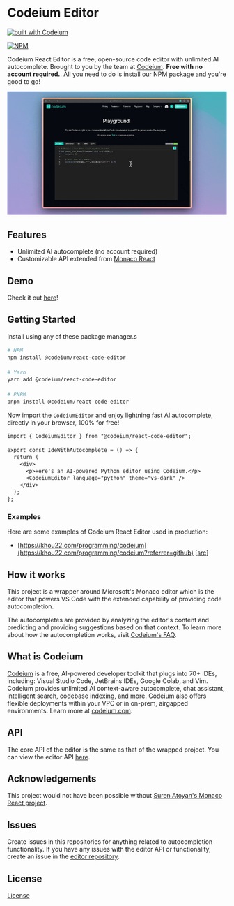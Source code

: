 # Codeium Editor

[![built with Codeium](https://codeium.com/badges/main)](https://codeium.com?referrer=github)

[![NPM](https://nodei.co/npm/@codeium/react-code-editor.png?downloads=true)](https://www.npmjs.com/package/@codeium/react-code-editor)  

Codeium React Editor is a free, open-source code editor with unlimited AI autocomplete. Brought to you by the team at [Codeium](https://www.codeium.com/). **Free with no account required.**. All you need to do is install our NPM package and you're good to go!

![codeium demo](docs/codeium_playground.gif)

## Features

- Unlimited AI autocomplete (no account required)
- Customizable API extended from [Monaco React](https://github.com/suren-atoyan/monaco-react?tab=readme-ov-file#editor)

## Demo

Check it out [here](https://codeium.com/playground)!

## Getting Started

Install using any of these package manager.s

```sh
# NPM
npm install @codeium/react-code-editor

# Yarn
yarn add @codeium/react-code-editor

# PNPM
pnpm install @codeium/react-code-editor
```

Now import the `CodeiumEditor` and enjoy lightning fast AI autocomplete, directly in your browser, 100% for free!

```tsx
import { CodeiumEditor } from "@codeium/react-code-editor";

export const IdeWithAutocomplete = () => {
  return (
    <div>
      <p>Here's an AI-powered Python editor using Codeium.</p>
      <CodeiumEditor language="python" theme="vs-dark" />
    </div>
  );
};
```

### Examples

Here are some examples of Codeium React Editor used in production:

- [https://khou22.com/programming/codeium](https://khou22.com/programming/codeium?referrer=github) [[src](https://github.com/khou22/khou22.github.io/blob/b2352449d101f7f9cf8a9382f031091d7dd4cfdd/src/app/programming/codeium/page.tsx#L20)]

## How it works

This project is a wrapper around Microsoft's Monaco editor which is the editor that powers VS Code with the extended capability of providing code autocompletion.

The autocompletes are provided by analyzing the editor's content and predicting and providing suggestions based on that context. To learn more about how the autocompletion works, visit [Codeium's FAQ](https://codeium.com/faq).

## What is Codeium

[Codeium](https://www.codeium.com?referrer=github) is a free, AI-powered developer toolkit that plugs into 70+ IDEs, including: Visual Studio Code, JetBrains IDEs, Google Colab, and Vim. Codeium provides unlimited AI context-aware autocomplete, chat assistant, intelligent search, codebase indexing, and more. Codeium also offers flexible deployments within your VPC or in on-prem, airgapped environments. Learn more at [codeium.com](https://www.codeium.com?referrer=github).

## API

The core API of the editor is the same as that of the wrapped project. You can view the editor API [here](https://github.com/suren-atoyan/monaco-react?tab=readme-ov-file#editor).

## Acknowledgements

This project would not have been possible without [Suren Atoyan's Monaco React project](https://github.com/suren-atoyan/monaco-react).

## Issues

Create issues in this repositories for anything related to autocompletion functionality. If you have any issues with the editor API or functionality, create an issue in the [editor repository](https://github.com/suren-atoyan/monaco-react).

## License

[License](https://github.com/Exafunction/codeium-react-editor/blob/main/LICENSE)
